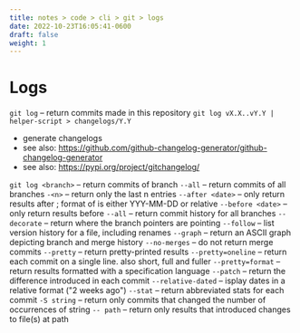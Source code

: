 ```yaml
---
title: notes > code > cli > git > logs
date: 2022-10-23T16:05:41-0600
draft: false
weight: 1
---
```

# Logs
`git log` – return commits made in this repository
`git log vX.X..vY.Y | helper-script > changelogs/Y.Y`
- generate changelogs
- see also: <https://github.com/github-changelog-generator/github-changelog-generator>
- see also: <https://pypi.org/project/gitchangelog/>

`git log <branch>` – return commits of branch
`--all` – return commits of all branches
`-<n>` – return only the last n entries
`--after <date>` – only return results after <date>; format of <date> is either YYY-MM-DD or relative
`--before <date>` – only return results before <date>
`--all` – return commit history for all branches
`--decorate` – return where the branch pointers are pointing
`--follow` – list version history for a file, including renames
`--graph` – return an ASCII graph depicting branch and merge history
`--no-merges` – do not return merge commits
`--pretty` – return pretty-printed results
`--pretty=oneline` – return each commit on a single line. also short, full and fuller
`--pretty=format` – return results formatted with a specification language
`--patch` – return the difference introduced in each commit
`--relative-dated` – isplay dates in a relative format ("2 weeks ago")
`--stat` – return abbreviated stats for each commit
`-S string` – return only commits that changed the number of occurrences of string
`-- path` – return only results that introduced changes to file(s) at path
